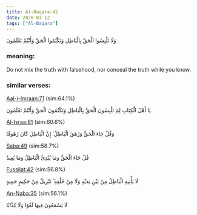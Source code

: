 ```yaml
---
title: Al-Baqara:42
date: 2020-03-12
tags: ["Al-Baqara"]
---
```

وَلَا تَلْبِسُوا الْحَقَّ بِالْبَاطِلِ وَتَكْتُمُوا الْحَقَّ وَأَنْتُمْ تَعْلَمُونَ
### meaning: 
Do not mix the truth with falsehood, nor conceal the truth while you know.
### similar verses: 

[Aal-i-Imraan:71](/3/71) (sim:64.1%)

يَا أَهْلَ الْكِتَابِ لِمَ تَلْبِسُونَ الْحَقَّ بِالْبَاطِلِ وَتَكْتُمُونَ الْحَقَّ وَأَنْتُمْ تَعْلَمُونَ

[Al-Israa:81](/17/81) (sim:60.6%)

وَقُلْ جَاءَ الْحَقُّ وَزَهَقَ الْبَاطِلُ ۚ إِنَّ الْبَاطِلَ كَانَ زَهُوقًا

[Saba:49](/34/49) (sim:58.7%)

قُلْ جَاءَ الْحَقُّ وَمَا يُبْدِئُ الْبَاطِلُ وَمَا يُعِيدُ

[Fussilat:42](/41/42) (sim:56.8%)

لَا يَأْتِيهِ الْبَاطِلُ مِنْ بَيْنِ يَدَيْهِ وَلَا مِنْ خَلْفِهِ ۖ تَنْزِيلٌ مِنْ حَكِيمٍ حَمِيدٍ

[An-Naba:35](/78/35) (sim:56.1%)

لَا يَسْمَعُونَ فِيهَا لَغْوًا وَلَا كِذَّابًا
